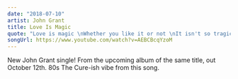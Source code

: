 ```yaml
---
date: "2018-07-10"
artist: John Grant
title: Love Is Magic
quote: "Love is magic \nWhether you like it or not \nIt isn't so tragic \nIt's just a lie that you bought \nWhen the door opens up for you \nDon't resist, just walk on through"
songUrl: https://www.youtube.com/watch?v=AEBCBcqYzoM
---
```


New John Grant single! From the upcoming album of the same title, out October 12th. 80s The Cure-ish vibe from this song.